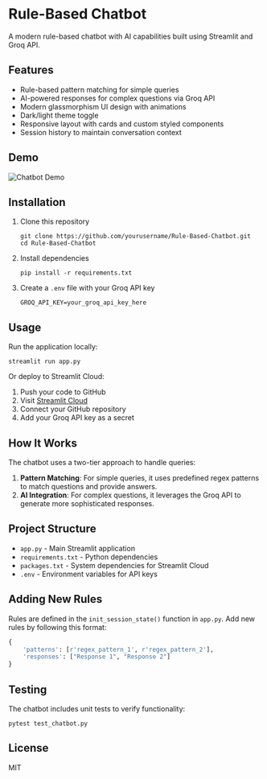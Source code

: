 # Rule-Based Chatbot

A modern rule-based chatbot with AI capabilities built using Streamlit and Groq API.

## Features

- Rule-based pattern matching for simple queries
- AI-powered responses for complex questions via Groq API
- Modern glassmorphism UI design with animations
- Dark/light theme toggle
- Responsive layout with cards and custom styled components
- Session history to maintain conversation context

## Demo

![Chatbot Demo](https://example.com/chatbot-demo.gif)

## Installation

1. Clone this repository
   ```
   git clone https://github.com/yourusername/Rule-Based-Chatbot.git
   cd Rule-Based-Chatbot
   ```

2. Install dependencies
   ```
   pip install -r requirements.txt
   ```

3. Create a `.env` file with your Groq API key
   ```
   GROQ_API_KEY=your_groq_api_key_here
   ```

## Usage

Run the application locally:
```
streamlit run app.py
```

Or deploy to Streamlit Cloud:
1. Push your code to GitHub
2. Visit [Streamlit Cloud](https://streamlit.io/cloud)
3. Connect your GitHub repository
4. Add your Groq API key as a secret

## How It Works

The chatbot uses a two-tier approach to handle queries:

1. **Pattern Matching**: For simple queries, it uses predefined regex patterns to match questions and provide answers.
2. **AI Integration**: For complex questions, it leverages the Groq API to generate more sophisticated responses.

## Project Structure

- `app.py` - Main Streamlit application
- `requirements.txt` - Python dependencies
- `packages.txt` - System dependencies for Streamlit Cloud
- `.env` - Environment variables for API keys

## Adding New Rules

Rules are defined in the `init_session_state()` function in `app.py`. Add new rules by following this format:

```python
{
    'patterns': [r'regex_pattern_1', r'regex_pattern_2'],
    'responses': ["Response 1", "Response 2"]
}
```

## Testing

The chatbot includes unit tests to verify functionality:

```
pytest test_chatbot.py
```

## License

MIT 